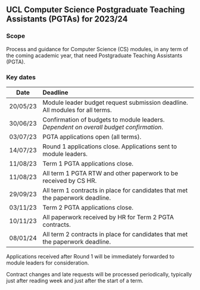 ## UCL Computer Science Postgraduate Teaching Assistants (PGTAs) for 2023/24

### Scope

Process and guidance for Computer Science (CS) modules, in any term of the coming academic year, that need Postgraduate
Teaching Assistants (PGTA).

### Key dates

|   Date   | Deadline                                                                               |
|:--------:|:---------------------------------------------------------------------------------------|
| 20/05/23 | Module leader budget request submission deadline. All modules for all terms.           |
| 30/06/23 | Confirmation of budgets to module leaders. _Dependent on overall budget confirmation_. |
| 03/07/23 | PGTA applications open (all terms).                                                    |
| 14/07/23 | Round 1 applications close. Applications sent to module leaders.                       |
| 11/08/23 | Term 1 PGTA applications close.                                                        |
| 11/08/23 | All term 1 PGTA RTW and other paperwork to be received by CS HR.                       |
| 29/09/23 | All term 1 contracts in place for candidates that met the paperwork deadline.          |
| 03/11/23 | Term 2 PGTA applications close.                                                        |
| 10/11/23 | All paperwork received by HR for Term 2 PGTA contracts.                                |
| 08/01/24 | All term 2 contracts in place for candidates that met the paperwork deadline.          |

Applications received after Round 1 will be immediately forwarded to module leaders for consideration.

Contract changes and late requests will be processed periodically, typically just after reading week and just after the
start of a term.